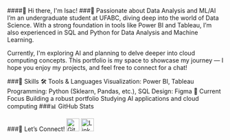 ####👋 Hi there, I'm Isac!
###🎯 Passionate about Data Analysis and ML/AI
I’m an undergraduate student at UFABC, diving deep into the world of Data Science. With a strong foundation in tools like Power BI and Tableau, I’m also experienced in SQL and Python for Data Analysis and Machine Learning.

Currently, I'm exploring AI and planning to delve deeper into cloud computing concepts. This portfolio is my space to showcase my journey — I hope you enjoy my projects, and feel free to connect for a chat!

###🌟 Skills
🛠 Tools & Languages
Visualization: Power BI, Tableau
Programming: Python (Sklearn, Pandas, etc.), SQL
Design: Figma
🌱 Current Focus
Building a robust portfolio
Studying AI applications and cloud computing
###📊 GitHub Stats

###🤝 Let’s Connect!
<img src='https://cdn.jsdelivr.net/npm/simple-icons@3.0.1/icons/github.svg' alt='GitHub' height='30'>
<img src='https://cdn.jsdelivr.net/npm/simple-icons@3.0.1/icons/linkedin.svg' alt='LinkedIn' height='30'>





